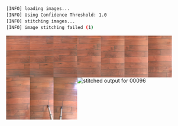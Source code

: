 ```bash
[INFO] loading images...
[INFO] Using Confidence Threshold: 1.0
[INFO] stitching images...
[INFO] image stitching failed (1)
```
<img src='../../images/00096_0003/00030.jpg' width='64px' align='left' />
<img src='../../images/00096_0003/00031.jpg' width='64px' align='left' />
<img src='../../images/00096_0003/00032.jpg' width='64px' align='left' />
<img src='../../images/00096_0003/00033.jpg' width='64px' align='left' />
<img src='../../images/00096_0003/00034.jpg' width='64px' align='left' />
<img src='../../images/00096_0003/00035.jpg' width='64px' align='left' />
<img src='../../images/00096_0003/00036.jpg' width='64px' align='left' />
<img src='../../images/00096_0003/00037.jpg' width='64px' align='left' />
<img src='../../images/00096_0003/00038.jpg' width='64px' align='left' />
<img src='../../images/00096_0003/00039.jpg' width='64px' align='left' />
<img src='00096_0003.png' alt='stitched output for 00096' title='stitched' />
